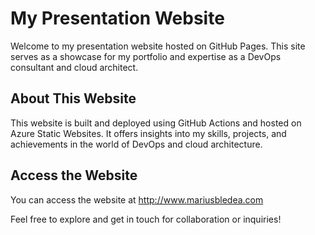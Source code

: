# My Presentation Website

Welcome to my presentation website hosted on GitHub Pages. This site serves as a showcase for my portfolio and expertise as a DevOps consultant and cloud architect.

## About This Website

This website is built and deployed using GitHub Actions and hosted on Azure Static Websites. It offers insights into my skills, projects, and achievements in the world of DevOps and cloud architecture.

## Access the Website

You can access the website at http://www.mariusbledea.com

Feel free to explore and get in touch for collaboration or inquiries!


